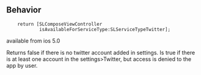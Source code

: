 ## Behavior ##

```
    return [SLComposeViewController
            isAvailableForServiceType:SLServiceTypeTwitter];
```

available from ios 5.0

Returns false if there is no twitter account added in settings. Is true if there is at least one account in the settings>Twitter, but access is denied to the app by user.
